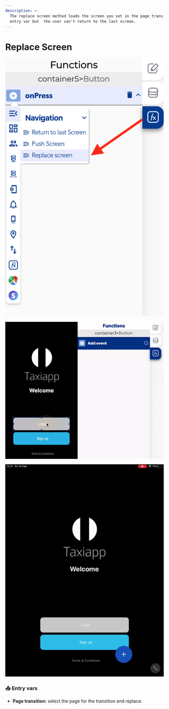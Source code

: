 ```yaml
---
description: >-
  The replace screen method loads the screen you set in the page transition
  entry var but  the user can't return to the last screen.
---
```


# Replace Screen

![](../../../.gitbook/assets/captura-de-pantalla-2020-02-10-a-la-s-10.16.53.png)

![Select which screen the user will go when he press the button.](../../../.gitbook/assets/ezgif.com-video-to-gif-11%20%281%29.gif)

![The user can&apos;t return to last screen because you use a replace screen ](../../../.gitbook/assets/ezgif.com-video-to-gif-1%20%286%29.gif)



### 📥 Entry vars <a id="entry-vars"></a>

* **Page transition:** select the page for the transition and replace.


